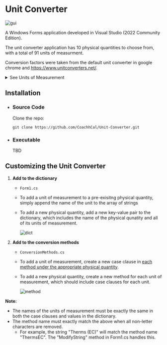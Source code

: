 # Unit Converter

![gui](https://github.com/user-attachments/assets/144c013d-8331-4deb-b61f-986eda38cfde)


A Windows Forms application developed in Visual Studio (2022 Community Edition).

The unit converter application has 10 physical quantities to choose from, with a total of 91 units of measurment.

Conversion factors were taken from the default unit converter in google chrome and https://www.unitconverters.net/.

<details>
  <summary>See Units of Measurement</summary>
  

  | **Physical Quantity** | **Units of Measurement**                                                                                                                |
  |-----------------------|-----------------------------------------------------------------------------------------------------------------------------------------|
  | **Volume**            | US liquid gallon, US liquid quart, US liquid pint, US cup, US fluid ounce, US tablespoon, US teaspoon, Cubic meter, Liter, Milliliter, Imperial gallon, Imperial quart, Imperial pint, Imperial cup, Imperial fluid ounce, Imperial tablespoon, Imperial teaspoon, Cubic foot, Cubic inch |
  | **Time**              | Nanosecond, Microsecond, Millisecond, Second, Minute, Hour, Day, Week, Month, Calendar year, Decade, Century, Millennium |
  | **Length**            | Nanometer, Micrometer, Millimeter, Centimeter, Inch, Foot, Yard, Meter, Kilometer, Mile, Nautical mile |
  | **Area**              | Square millimeter, Square centimeter, Square inch, Square foot, Square yard, Square meter, Acre, Hectare, Square Kilometer, Square mile |
  | **Mass**              | Microgram, Milligram, Gram, Ounce, Pound, Kilogram, Stone (UK), US ton, Imperial ton, Metric ton |
  | **Energy**            | Joule, Kilojoule, Calorie, Kilocalorie, Watt-hour, Kilowatt-hour, Foot-pound, British thermal unit (IT), Therm (EC) |
  | **Pressure**          | Bar, Pascal, Kilopascal, Pound per square inch, Kilopound per square inch, Torr, Standard atmosphere |
  | **Speed**             | Foot per second, Meter per second, Kilometer per hour, Mile per hour, Knot |
  | **Frequency**         | Hertz, Kilohertz, Megahertz, Gigahertz |
  | **Temperature**       | Celsius, Fahrenheit, Kelvin |
  
</details>

## Installation

- ### Source Code

  Clone the repo:

  ```
  git clone https://github.com/CoachhCal/Unit-Converter.git
  ```

- ### Executable

  TBD

## Customizing the Unit Converter

1) **Add to the dictionary**
   
   - ```Form1.cs```
   
   - To add a unit of measurement to a pre-exisitng physical quantity, simply append the name of the unit to the array of strings
   - To add a new physical quantity, add a new key-value pair to the dictionary, which includes the name of the physical qunatity and all of its units of measurement.

        ![dict](https://github.com/user-attachments/assets/bc35ca87-ed7a-4b61-a69b-bd1dfe03b8de)


2) **Add to the conversion methods**

   - ```ConversionMethods.cs```
     
   - To add a unit of measurement, create a new case clause in <ins>each method under the appropriate physical quantity</ins>.
   - To add a new physical quantity, create a new method for each unit of measurement, which should include case clauses for each unit.

       ![method](https://github.com/user-attachments/assets/2ada5bff-0150-4b70-a846-56afeec850eb)

**Note:**
  - The names of the units of measurement must be exactly the same in both the case clauses and values in the dictionary.
  - The method name must exactly match the above when all non-letter characters are removed.
      - For example, the string "Therms (EC)" will match the method name "ThermsEC". The "ModifyString" method in Form1.cs handles this. 


